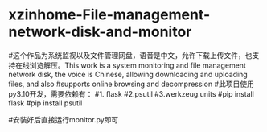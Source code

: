 # xzinhome-File-management-network-disk-and-monitor
#这个作品为系统监视以及文件管理网盘，语音是中文，允许下载上传文件，也支持在线浏览解压。This work is a system monitoring and file management network disk, the voice is Chinese, allowing downloading and uploading files, and also #supports online browsing and decompression 
#此项目使用py3.10开发，需要依赖有： 
#1. flask 
#2.psutil 
#3.werkzeug.units 
#pip install flask 
#pip install psutil 

#安装好后直接运行monitor.py即可
